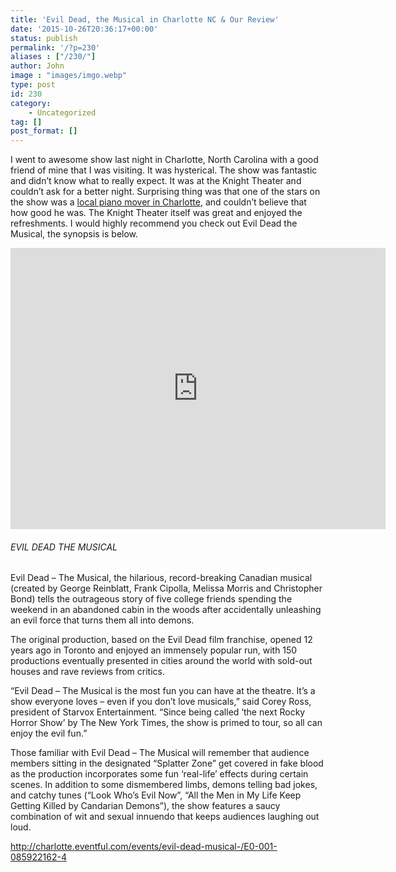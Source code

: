 ```yaml
---
title: 'Evil Dead, the Musical in Charlotte NC & Our Review'
date: '2015-10-26T20:36:17+00:00'
status: publish
permalink: '/?p=230'
aliases : ["/230/"]
author: John
image : "images/imgo.webp"
type: post
id: 230
category:
    - Uncategorized
tag: []
post_format: []
---
```

I went to awesome show last night in Charlotte, North Carolina with a good friend of mine that I was visiting. It was hysterical. The show was fantastic and didn’t know what to really expect. It was at the Knight Theater and couldn’t ask for a better night. Surprising thing was that one of the stars on the show was a [local piano mover in Charlotte](http://ncpianomovers.com/piano-moving-charlotte), and couldn’t believe that how good he was. The Knight Theater itself was great and enjoyed the refreshments. I would highly recommend you check out Evil Dead the Musical, the synopsis is below.

<iframe allowfullscreen="allowfullscreen" frameborder="0" height="450" src="https://www.google.com/maps/embed?pb=!1m18!1m12!1m3!1d3259.2625121482074!2d-80.84994438475361!3d35.224834680303196!2m3!1f0!2f0!3f0!3m2!1i1024!2i768!4f13.1!3m3!1m2!1s0x8856a02eb4645051%3A0x5dd0fd9e6556f1e4!2s430+S+Tryon+St%2C+Charlotte%2C+NC+28202!5e0!3m2!1sen!2sus!4v1445805673005" style="border: 0;" width="600"></iframe>


###### EVIL DEAD THE MUSICAL

Evil Dead – The Musical, the hilarious, record-breaking Canadian musical (created by George Reinblatt, Frank Cipolla, Melissa Morris and Christopher Bond) tells the outrageous story of five college friends spending the weekend in an abandoned cabin in the woods after accidentally unleashing an evil force that turns them all into demons.

The original production, based on the Evil Dead film franchise, opened 12 years ago in Toronto and enjoyed an immensely popular run, with 150 productions eventually presented in cities around the world with sold-out houses and rave reviews from critics.

“Evil Dead – The Musical is the most fun you can have at the theatre. It’s a show everyone loves – even if you don’t love musicals,” said Corey Ross, president of Starvox Entertainment. “Since being called ‘the next Rocky Horror Show’ by The New York Times, the show is primed to tour, so all can enjoy the evil fun.”

Those familiar with Evil Dead – The Musical will remember that audience members sitting in the designated “Splatter Zone” get covered in fake blood as the production incorporates some fun ‘real-life’ effects during certain scenes. In addition to some dismembered limbs, demons telling bad jokes, and catchy tunes (“Look Who’s Evil Now”, “All the Men in My Life Keep Getting Killed by Candarian Demons”), the show features a saucy combination of wit and sexual innuendo that keeps audiences laughing out loud.

<http://charlotte.eventful.com/events/evil-dead-musical-/E0-001-085922162-4>